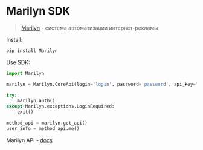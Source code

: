 # Marilyn SDK


> [Marilyn](https://mymarilyn.ru) - система автоматизации интернет-рекламы


Install:
```bash
pip install Marilyn
```

Use SDK:
```python
import Marilyn

marilyn = Marilyn.CoreApi(login='login', password='password', api_key="api-key")

try:
    marilyn.auth()
except Marilyn.exceptions.LoginRequired:
    exit()

method_api = marilyn.get_api()
user_info = method_api.me()
```


Marilyn API - [docs](https://api-doc.mymarilyn.ru/)
